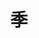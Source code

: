 ---
layout: categories
title: 季
icon: i-ri-price-tag-3-line
nav: true
toc: true
type: categories
comment: true
---